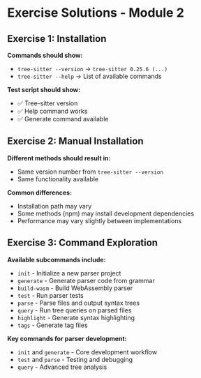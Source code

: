 # Exercise Solutions - Module 2

## Exercise 1: Installation

**Commands should show:**
- `tree-sitter --version` → `tree-sitter 0.25.6 (...)`
- `tree-sitter --help` → List of available commands

**Test script should show:**
- ✅ Tree-sitter version
- ✅ Help command works  
- ✅ Generate command available

## Exercise 2: Manual Installation

**Different methods should result in:**
- Same version number from `tree-sitter --version`
- Same functionality available

**Common differences:**
- Installation path may vary
- Some methods (npm) may install development dependencies
- Performance may vary slightly between implementations

## Exercise 3: Command Exploration

**Available subcommands include:**
- `init` - Initialize a new parser project
- `generate` - Generate parser code from grammar
- `build-wasm` - Build WebAssembly parser
- `test` - Run parser tests
- `parse` - Parse files and output syntax trees
- `query` - Run tree queries on parsed files
- `highlight` - Generate syntax highlighting
- `tags` - Generate tag files

**Key commands for parser development:**
- `init` and `generate` - Core development workflow
- `test` and `parse` - Testing and debugging
- `query` - Advanced tree analysis